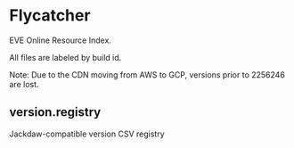 # Flycatcher
EVE Online Resource Index.

All files are labeled by build id.

Note: Due to the CDN moving from AWS to GCP, versions prior to 2256246 are lost.

## version.registry

Jackdaw-compatible version CSV registry
